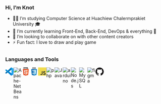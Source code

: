 ### Hi, I’m Knot 

- 👨‍🎓 I’m studying Computer Science at Huachiew Chalermprakiet University 🎓
- 🌱 I’m currently learning Front-End, Back-End, DevOps & everything 🤣
- 👯 I’m looking to collaborate on with other content creators
- ⚡ Fun fact: I love to draw and play game

##

### Languages and Tools

<img align="left" alt="Visual Studio Code" width="26px" src="https://raw.githubusercontent.com/github/explore/80688e429a7d4ef2fca1e82350fe8e3517d3494d/topics/visual-studio-code/visual-studio-code.png" />
<img align="left" alt="Apache-NetBeans" width="26px" src="https://upload.wikimedia.org/wikipedia/commons/thumb/9/98/Apache_NetBeans_Logo.svg/444px-Apache_NetBeans_Logo.svg.png" />
<img align="left" alt="HTML5" width="26px" src="https://raw.githubusercontent.com/github/explore/80688e429a7d4ef2fca1e82350fe8e3517d3494d/topics/html/html.png" />
<img align="left" alt="CSS3" width="26px" src="https://raw.githubusercontent.com/github/explore/80688e429a7d4ef2fca1e82350fe8e3517d3494d/topics/css/css.png" />
<img align="left" alt="JavaScript" width="26px" src="https://raw.githubusercontent.com/github/explore/80688e429a7d4ef2fca1e82350fe8e3517d3494d/topics/javascript/javascript.png" />
<img align="left" alt="php" width="26px" src="https://cdn.jsdelivr.net/gh/devicons/devicon/icons/php/php-plain.svg" />
<img align="left" alt="Java" width="26px" src="https://cdn.jsdelivr.net/gh/devicons/devicon/icons/java/java-original-wordmark.svg" />
<img align="left" alt="arduino" width="26px" src="https://cdn.jsdelivr.net/gh/devicons/devicon/icons/arduino/arduino-original-wordmark.svg" />
<img align="left" alt="Node.js" width="26px" src="https://cdn.jsdelivr.net/gh/devicons/devicon/icons/nodejs/nodejs-plain-wordmark.svg" />
<img align="left" alt="MySQL" width="26px" src="https://cdn.jsdelivr.net/gh/devicons/devicon/icons/mysql/mysql-original-wordmark.svg" />
<img align="left" alt="figma" width="26px" src="https://cdn.jsdelivr.net/gh/devicons/devicon/icons/figma/figma-original.svg" />
<img align="left" alt="GitHub" width="26px" src="https://raw.githubusercontent.com/github/explore/78df643247d429f6cc873026c0622819ad797942/topics/github/github.png" />

<br />
<br />

##
